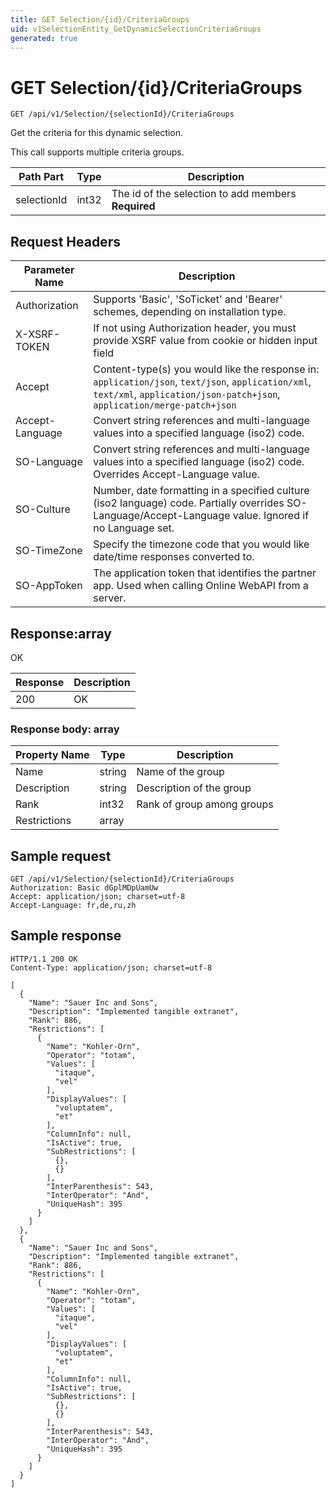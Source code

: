 ```yaml
---
title: GET Selection/{id}/CriteriaGroups
uid: v1SelectionEntity_GetDynamicSelectionCriteriaGroups
generated: true
---
```


# GET Selection/{id}/CriteriaGroups

```http
GET /api/v1/Selection/{selectionId}/CriteriaGroups
```

Get the criteria for this dynamic selection.


This call supports multiple criteria groups.





| Path Part | Type | Description |
|-----------|------|-------------|
| selectionId | int32 | The id of the selection to add members **Required** |



## Request Headers

| Parameter Name | Description |
|----------------|-------------|
| Authorization  | Supports 'Basic', 'SoTicket' and 'Bearer' schemes, depending on installation type. |
| X-XSRF-TOKEN   | If not using Authorization header, you must provide XSRF value from cookie or hidden input field |
| Accept         | Content-type(s) you would like the response in: `application/json`, `text/json`, `application/xml`, `text/xml`, `application/json-patch+json`, `application/merge-patch+json` |
| Accept-Language | Convert string references and multi-language values into a specified language (iso2) code. |
| SO-Language | Convert string references and multi-language values into a specified language (iso2) code. Overrides Accept-Language value. |
| SO-Culture | Number, date formatting in a specified culture (iso2 language) code. Partially overrides SO-Language/Accept-Language value. Ignored if no Language set. |
| SO-TimeZone | Specify the timezone code that you would like date/time responses converted to. |
| SO-AppToken | The application token that identifies the partner app. Used when calling Online WebAPI from a server. |


## Response:array

OK

| Response | Description |
|----------------|-------------|
| 200 | OK |

### Response body: array

| Property Name | Type |  Description |
|----------------|------|--------------|
| Name | string | Name of the group |
| Description | string | Description of the group |
| Rank | int32 | Rank of group among groups |
| Restrictions | array |  |

## Sample request

```http!
GET /api/v1/Selection/{selectionId}/CriteriaGroups
Authorization: Basic dGplMDpUamUw
Accept: application/json; charset=utf-8
Accept-Language: fr,de,ru,zh
```

## Sample response

```http_
HTTP/1.1 200 OK
Content-Type: application/json; charset=utf-8

[
  {
    "Name": "Sauer Inc and Sons",
    "Description": "Implemented tangible extranet",
    "Rank": 886,
    "Restrictions": [
      {
        "Name": "Kohler-Orn",
        "Operator": "totam",
        "Values": [
          "itaque",
          "vel"
        ],
        "DisplayValues": [
          "voluptatem",
          "et"
        ],
        "ColumnInfo": null,
        "IsActive": true,
        "SubRestrictions": [
          {},
          {}
        ],
        "InterParenthesis": 543,
        "InterOperator": "And",
        "UniqueHash": 395
      }
    ]
  },
  {
    "Name": "Sauer Inc and Sons",
    "Description": "Implemented tangible extranet",
    "Rank": 886,
    "Restrictions": [
      {
        "Name": "Kohler-Orn",
        "Operator": "totam",
        "Values": [
          "itaque",
          "vel"
        ],
        "DisplayValues": [
          "voluptatem",
          "et"
        ],
        "ColumnInfo": null,
        "IsActive": true,
        "SubRestrictions": [
          {},
          {}
        ],
        "InterParenthesis": 543,
        "InterOperator": "And",
        "UniqueHash": 395
      }
    ]
  }
]
```